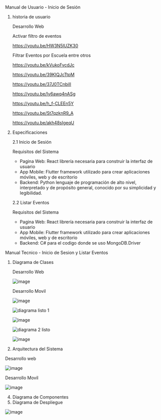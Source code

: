 Manual de Usuario - Inicio de Sesión
1. historia de usuario

   Desarrollo Web

   Activar filtro de eventos

   https://youtu.be/HW3N5lUZK30

   Filtrar Eventos por Escuela entre otros

   https://youtu.be/kVukoFvcdJc

   https://youtu.be/39KIQJcTtpM

   https://youtu.be/37J0TCnbiII

   https://youtu.be/Iy6awq4nASg

   https://youtu.be/h_f-CLEEn5Y

   https://youtu.be/St7qzknR9_A

   https://youtu.be/akh48sIgeqU

   
3. Especificaciones

   
   2.1 Inicio de Sesión

      Requisitos del Sistema
   
     - Pagina Web: React librería necesaria para construir la interfaz de usuario
     - App Mobile: Flutter framework utilizado para crear aplicaciones móviles, web y de escritorio
     - Backend: Python lenguaje de programación de alto nivel, interpretado y de propósito general, conocido por su 
       simplicidad y legibilidad.
   
   2.2 Listar Eventos
  
     Requisitos del Sistema
  
   - Pagina Web: React librería necesaria para construir la interfaz de usuario
   - App Mobile: Flutter framework utilizado para crear aplicaciones móviles, web y de escritorio
   - Backend: C# para el codigo donde se uso MongoDB.Driver



Manual Tecnico - Inicio de Sesion y Listar Eventos
1. Diagrama de Clases

   Desarrollo Web

   ![image](https://github.com/user-attachments/assets/b9c2f3b1-4d0b-4a67-9573-a62e1772ec2d)


   Desarrollo Movil

   ![image](https://github.com/user-attachments/assets/a6a72dcc-68a4-48c2-b672-2725b587b2e2)

   ![diagrama listo 1](https://github.com/user-attachments/assets/63aaf00b-a2c7-41ae-9d5e-c0e3d4c83514)

   ![image](https://github.com/user-attachments/assets/25aeb826-1044-4ea7-bc71-0bca3cb2b8ef)

   ![diagrama 2 listo](https://github.com/user-attachments/assets/f143cb86-66b7-4f3a-83d9-1b87658960c9)

   ![image](https://github.com/user-attachments/assets/1facd0a4-8596-4c91-9153-cde365de58d3)


3. Arquitectura del Sistema

Desarrollo web

![image](https://github.com/user-attachments/assets/da713d72-7f61-430b-973e-4600453d52ba)

Desarrollo Movil

![image](https://github.com/user-attachments/assets/e2ff1da5-5913-4aa1-a881-24c3ecad2228)


4. Diagrama de Componentes
5. Diagrama de Despliegue

![image](https://github.com/user-attachments/assets/c5c7cde7-e325-4921-91e2-2de372012335)

